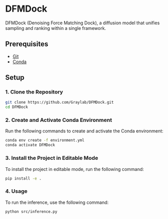 # DFMDock
DFMDock (Denoising Force Matching Dock), a diffusion model that unifies sampling and ranking within a single framework.


## Prerequisites

- [Git](https://git-scm.com/)
- [Conda](https://docs.conda.io/projects/conda/en/latest/user-guide/install/)

## Setup

### 1. Clone the Repository

```bash
git clone https://github.com/Graylab/DFMDock.git
cd DFMDock
```

### 2. Create and Activate Conda Environment

Run the following commands to create and activate the Conda environment:

```bash
conda env create -f environment.yml
conda activate DFMDock
```

### 3. Install the Project in Editable Mode

To install the project in editable mode, run the following command:

```bash
pip install -e .
```

### 4. Usage

To run the inference, use the following command:

```bash
python src/inference.py
```
